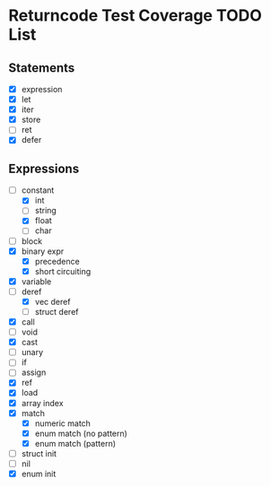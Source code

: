 # Returncode Test Coverage TODO List

## Statements

- [x] expression
- [x] let
- [x] iter
- [x] store
- [ ] ret
- [x] defer

## Expressions

- [ ] constant
  - [x] int
  - [ ] string
  - [x] float
  - [ ] char
- [ ] block
- [x] binary expr
  - [x] precedence
  - [x] short circuiting
- [x] variable
- [ ] deref
  - [x] vec deref
  - [ ] struct deref
- [x] call
- [ ] void
- [x] cast
- [ ] unary
- [ ] if
- [ ] assign
- [x] ref
- [x] load
- [x] array index
- [x] match
  - [x] numeric match
  - [x] enum match (no pattern)
  - [x] enum match (pattern)
- [ ] struct init
- [ ] nil
- [x] enum init
